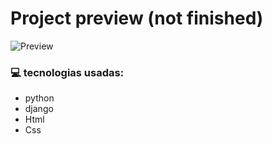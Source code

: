 

# Project preview (not finished) 

![Preview](Project-recipes\recipes\static\recipes\img\previa-recipes.png)

### 💻 tecnologias usadas:

- python
- django
- Html
- Css


